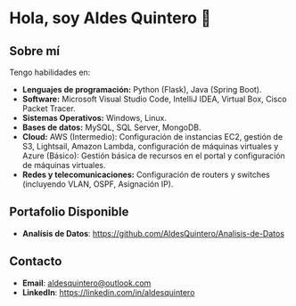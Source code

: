 # Hola, soy Aldes Quintero 👋 
## Sobre mí
Tengo habilidades en:

-  **Lenguajes de programación:** Python (Flask), Java (Spring Boot).
- **Software:** Microsoft Visual Studio Code, IntelliJ IDEA, Virtual Box, Cisco Packet Tracer.
- **Sistemas Operativos:** Windows, Linux.
- **Bases de datos:** MySQL, SQL Server, MongoDB.
- **Cloud:** AWS (Intermedio): Configuración de instancias EC2, gestión de S3, Lightsail, Amazon 
Lambda, configuración de máquinas virtuales y Azure (Básico): Gestión básica de recursos en el 
portal y configuración de máquinas virtuales. 
- **Redes y telecomunicaciones:** Configuración de routers y switches (incluyendo VLAN, OSPF, 
Asignación IP). 

## Portafolio Disponible
- **Analísis de Datos**: https://github.com/AldesQuintero/Analisis-de-Datos

## Contacto
- **Email**: aldesquintero@outlook.com
- **LinkedIn**: https://linkedin.com/in/aldesquintero
